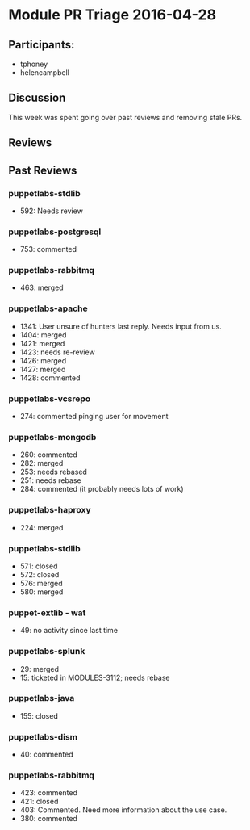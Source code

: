 # Module PR Triage 2016-04-28
## Participants:
* tphoney
* helencampbell

## Discussion
This week was spent going over past reviews and removing stale PRs.

## Reviews


## Past Reviews
### puppetlabs-stdlib
* 592: Needs review

### puppetlabs-postgresql
* 753: commented

### puppetlabs-rabbitmq
* 463: merged

### puppetlabs-apache
* 1341: User unsure of hunters last reply. Needs input from us.
* 1404: merged
* 1421: merged
* 1423: needs re-review
* 1426: merged
* 1427: merged
* 1428: commented

### puppetlabs-vcsrepo
* 274: commented pinging user for movement

### puppetlabs-mongodb
* 260: commented
* 282: merged
* 253: needs rebased
* 251: needs rebase
* 284: commented (it probably needs lots of work)

### puppetlabs-haproxy
* 224: merged

### puppetlabs-stdlib
* 571: closed
* 572: closed
* 576: merged
* 580: merged

### puppet-extlib - wat
* 49: no activity since last time

### puppetlabs-splunk
* 29: merged
* 15: ticketed in MODULES-3112; needs rebase

### puppetlabs-java
* 155: closed

### puppetlabs-dism
* 40: commented

### puppetlabs-rabbitmq
* 423: commented
* 421: closed 
* 403: Commented. Need more information about the use case.
* 380: commented 
